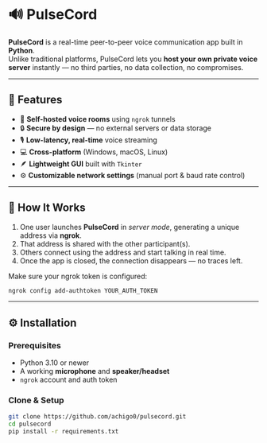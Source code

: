 # 🔊 PulseCord

**PulseCord** is a real-time peer-to-peer voice communication app built in **Python**.  
Unlike traditional platforms, PulseCord lets you **host your own private voice server** instantly — no third parties, no data collection, no compromises.  

---

## 🚀 Features

- 🧠 **Self-hosted voice rooms** using `ngrok` tunnels  
- 🔒 **Secure by design** — no external servers or data storage  
- 🎙️ **Low-latency, real-time** voice streaming  
- 💻 **Cross-platform** (Windows, macOS, Linux)  
- 🪶 **Lightweight GUI** built with `Tkinter`  
- ⚙️ **Customizable network settings** (manual port & baud rate control)

---

## 🧩 How It Works

1. One user launches **PulseCord** in *server mode*, generating a unique address via **ngrok**.  
2. That address is shared with the other participant(s).  
3. Others connect using the address and start talking in real time.  
4. Once the app is closed, the connection disappears — no traces left.


Make sure your ngrok token is configured:
```bash
ngrok config add-authtoken YOUR_AUTH_TOKEN
```
---

## ⚙️ Installation

### Prerequisites
- Python 3.10 or newer  
- A working **microphone** and **speaker/headset**  
- `ngrok` account and auth token  

### Clone & Setup

```bash
git clone https://github.com/achigo0/pulsecord.git
cd pulsecord
pip install -r requirements.txt
